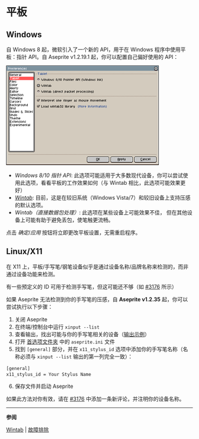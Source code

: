 # 平板

## Windows

自 Windows 8 起，微软引入了一个新的 API，用于在 Windows 程序中使用平板：指针 API。自 Aseprite v1.2.19.1 起，你可以配置自己偏好使用的 API：

![平板部分](tablet/tablet.png)

* *Windows 8/10 指针 API*: 此选项可能适用于大多数现代设备，你可以尝试使用此选项，看看平板的工作效果如何（与 Wintab 相比，此选项可能效果更好）
* *[Wintab](wintab.md)*: 目前，这是在较旧系统（Windows Vista/7）和较旧设备上支持压感的默认选项。
* *Wintab（直接数据包处理）*: 此选项在某些设备上可能效果不佳，
  但在其他设备上可能有助于避免丢包，使笔触更流畅。

点击 *确定*/*应用* 按钮将立即更改平板设置，无需重启程序。

## Linux/X11

在 X11 上，平板/手写笔/钢笔设备似乎是通过设备名称/品牌名称来检测的，而非通过设备功能来检测。

有一些预定义的 ID 可用于检测手写笔，但这可能还不够（如 [#3176](https://github.com/aseprite/aseprite/issues/3176) 所示）

如果 Aseprite 无法检测到你的手写笔的压感，自 **Aseprite v1.2.35** 起，你可以尝试执行以下步骤：

1. 关闭 Aseprite
2. 在终端/控制台中运行 `xinput --list`
3. 查看输出，找出可能与你的手写笔相关的设备（[输出示例](https://github.com/aseprite/aseprite/issues/3176#issuecomment-1111799083)）
4. 打开 [首选项文件夹](preferences-folder.md) 中的 `aseprite.ini` 文件
5. 找到 `[general]` 部分，并在 `x11_stylus_id` 选项中添加你的手写笔名称（名称必须与 `xinput --list` 输出的第一列完全一致）：
```
[general]
x11_stylus_id = Your Stylus Name
```
6. 保存文件并启动 Aseprite

如果此方法对你有效，请在 [#3176](https://github.com/aseprite/aseprite/issues/3176) 中添加一条新评论，并注明你的设备名称。

---

**参阅**

[Wintab](wintab.md) |
[故障排除](troubleshooting.md)
